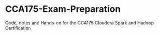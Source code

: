 # CCA175-Exam-Preparation
Code, notes and Hands-on for the CCA175 Cloudera Spark and Hadoop Certification
